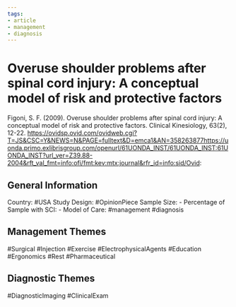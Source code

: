 ```yaml
---
tags:
- article
- management
- diagnosis
---
```


# Overuse shoulder problems after spinal cord injury: A conceptual model of risk and protective factors
Figoni, S. F. (2009). Overuse shoulder problems after spinal cord injury: A conceptual model of risk and protective factors. Clinical Kinesiology, 63(2), 12-22. https://ovidsp.ovid.com/ovidweb.cgi?T=JS&CSC=Y&NEWS=N&PAGE=fulltext&D=emca1&AN=358263877https://uonda.primo.exlibrisgroup.com/openurl/61UONDA_INST/61UONDA_INST:61UONDA_INST?url_ver=Z39.88-2004&rft_val_fmt=info:ofi/fmt:kev:mtx:journal&rfr_id=info:sid/Ovid: 

## General Information
Country: #USA 
Study Design: #OpinionPiece 
Sample Size: -
Percentage of Sample with SCI: -
Model of Care: #management #diagnosis

## Management Themes
#Surgical #Injection #Exercise #ElectrophysicalAgents #Education #Ergonomics #Rest #Pharmaceutical 

## Diagnostic Themes
#DiagnosticImaging #ClinicalExam 